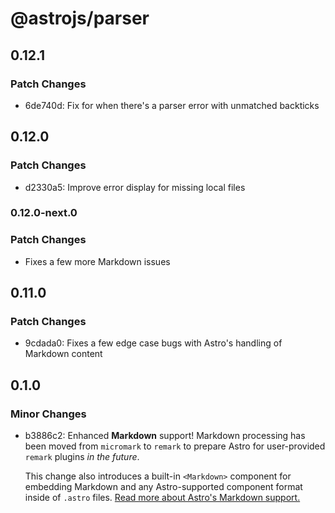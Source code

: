 # @astrojs/parser

## 0.12.1

### Patch Changes

- 6de740d: Fix for when there's a parser error with unmatched backticks

## 0.12.0

### Patch Changes

- d2330a5: Improve error display for missing local files

### 0.12.0-next.0

### Patch Changes

- Fixes a few more Markdown issues

## 0.11.0

### Patch Changes

- 9cdada0: Fixes a few edge case bugs with Astro's handling of Markdown content

## 0.1.0

### Minor Changes

- b3886c2: Enhanced **Markdown** support! Markdown processing has been moved from `micromark` to `remark` to prepare Astro for user-provided `remark` plugins _in the future_.

  This change also introduces a built-in `<Markdown>` component for embedding Markdown and any Astro-supported component format inside of `.astro` files. [Read more about Astro's Markdown support.](https://github.com/snowpackjs/astro/blob/main/docs/markdown.md)
